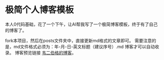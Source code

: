 # 极简个人博客模板

本人0代码基础，花了一个下午，让AI帮我写了一个极简博客模板，终于有了自己的博客了。

fork本项目，然后在posts文件夹中，直接更新md格式的文章即可。
需要注意的是，md文件格式必须为：年-月-日-英文标题（建议序号）.md  博客才可以自动收录。
博客预览链接 [韦二伯格的博客](https://weierboge.github.io)。
